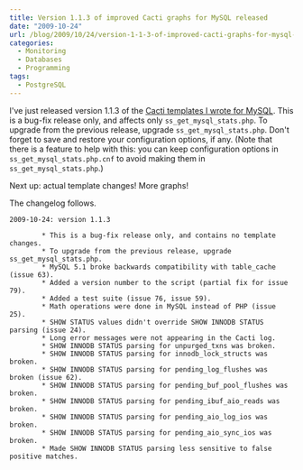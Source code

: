 ```yaml
---
title: Version 1.1.3 of improved Cacti graphs for MySQL released
date: "2009-10-24"
url: /blog/2009/10/24/version-1-1-3-of-improved-cacti-graphs-for-mysql-released/
categories:
  - Monitoring
  - Databases
  - Programming
tags:
  - PostgreSQL
---
```

I've just released version 1.1.3 of the [Cacti templates I wrote for MySQL](http://code.google.com/p/mysql-cacti-templates/). This is a bug-fix release only, and affects only `ss_get_mysql_stats.php`. To upgrade from the previous release, upgrade `ss_get_mysql_stats.php`. Don't forget to save and restore your configuration options, if any. (Note that there is a feature to help with this: you can keep configuration options in `ss_get_mysql_stats.php.cnf` to avoid making them in `ss_get_mysql_stats.php`.)

Next up: actual template changes! More graphs!

The changelog follows.

```
2009-10-24: version 1.1.3

        * This is a bug-fix release only, and contains no template changes.
        * To upgrade from the previous release, upgrade ss_get_mysql_stats.php.
        * MySQL 5.1 broke backwards compatibility with table_cache (issue 63).
        * Added a version number to the script (partial fix for issue 79).
        * Added a test suite (issue 76, issue 59).
        * Math operations were done in MySQL instead of PHP (issue 25).
        * SHOW STATUS values didn't override SHOW INNODB STATUS parsing (issue 24).
        * Long error messages were not appearing in the Cacti log.
        * SHOW INNODB STATUS parsing for unpurged_txns was broken.
        * SHOW INNODB STATUS parsing for innodb_lock_structs was broken.
        * SHOW INNODB STATUS parsing for pending_log_flushes was broken (issue 62).
        * SHOW INNODB STATUS parsing for pending_buf_pool_flushes was broken.
        * SHOW INNODB STATUS parsing for pending_ibuf_aio_reads was broken.
        * SHOW INNODB STATUS parsing for pending_aio_log_ios was broken.
        * SHOW INNODB STATUS parsing for pending_aio_sync_ios was broken.
        * Made SHOW INNODB STATUS parsing less sensitive to false positive matches.
```


